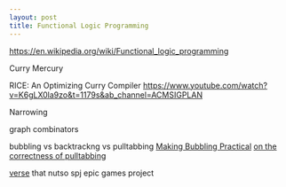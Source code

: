 ```yaml
---
layout: post
title: Functional Logic Programming
---
```


https://en.wikipedia.org/wiki/Functional_logic_programming

Curry
Mercury

RICE: An Optimizing Curry Compiler https://www.youtube.com/watch?v=K6gLX0la9zo&t=1179s&ab_channel=ACMSIGPLAN

Narrowing

graph combinators

bubbling vs backtrackng vs pulltabbing
[Making Bubbling Practical](https://arxiv.org/abs/1808.07990)
[on the correctness of pulltabbing](https://arxiv.org/pdf/1108.0190.pdf)


[verse](https://simon.peytonjones.org/assets/pdfs/verse-conf.pdf) that nutso spj epic games project